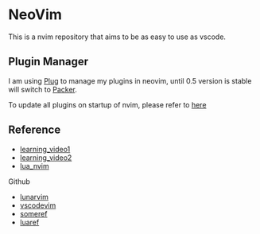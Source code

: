 # NeoVim

This is a nvim repository that aims to be as easy to use as vscode.

## Plugin Manager

I am using [Plug](https://github.com/junegunn/vim-plug) to manage my plugins in neovim, until 0.5 version is stable will switch to [Packer](https://github.com/wbthomason/packer.nvim).

To update all plugins on startup of nvim, please refer to [here](https://github.com/junegunn/vim-plug/wiki/extra#automatically-install-missing-plugins-on-startup)

## Reference
- [learning_video1](https://www.youtube.com/watch?v=gnupOrSEikQ)
- [learning_video2](https://www.youtube.com/watch?v=65Wq4fjREUU)
- [lua_nvim](https://www.youtube.com/watch?v=IP3J56sKtn0)

Github
- [lunarvim](https://github.com/LunarVim/LunarVim)
- [vscodevim](https://github.com/josethz00/neovim-like-vscode)
- [someref](https://gist.github.com/benawad/b768f5a5bbd92c8baabd363b7e79786f)
- [luaref](https://github.com/mizlan/dots-nightly/tree/lua-port)
